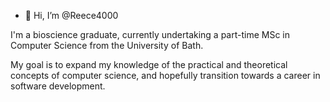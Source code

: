 - 👋 Hi, I’m @Reece4000

I'm a bioscience graduate, currently undertaking a part-time MSc in Computer Science from the University of Bath. 

My goal is to expand my knowledge of the practical and theoretical concepts of computer science, and hopefully transition towards a career in software development.
